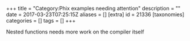 +++
title = "Category:Phix examples needing attention"
description = ""
date = 2017-03-23T07:25:15Z
aliases = []
[extra]
id = 21336
[taxonomies]
categories = []
tags = []
+++

Nested functions needs more work on the compiler itself
